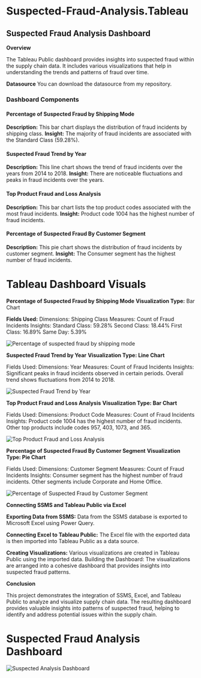 # Suspected-Fraud-Analysis.Tableau

## **Suspected Fraud Analysis Dashboard**

**Overview**

The Tableau Public dashboard provides insights into suspected fraud within the supply chain data. It includes various visualizations that help in understanding the trends and patterns of fraud over time. 

**Datasource**
You can download the datasource from my repository.

### Dashboard Components

#### Percentage of Suspected Fraud by Shipping Mode
**Description:** This bar chart displays the distribution of fraud incidents by shipping class.
**Insight:** The majority of fraud incidents are associated with the Standard Class (59.28%).


#### Suspected Fraud Trend by Year
**Description:** This line chart shows the trend of fraud incidents over the years from 2014 to 2018.
**Insight:** There are noticeable fluctuations and peaks in fraud incidents over the years.

#### Top Product Fraud and Loss Analysis
**Description:** This bar chart lists the top product codes associated with the most fraud incidents.
**Insight:** Product code 1004 has the highest number of fraud incidents.

#### Percentage of Suspected Fraud By Customer Segment
**Description:** This pie chart shows the distribution of fraud incidents by customer segment.
**Insight:** The Consumer segment has the highest number of fraud incidents.



# **Tableau Dashboard Visuals**

**Percentage of Suspected Fraud by Shipping Mode**
**Visualization Type:** Bar Chart

**Fields Used:**
Dimensions: Shipping Class
Measures: Count of Fraud Incidents
Insights:
Standard Class: 59.28%
Second Class: 18.44%
First Class: 16.89%
Same Day: 5.39%

![Percentage of suspected fraud by shipping mode](https://github.com/user-attachments/assets/7618f4e1-dbb3-4a06-8b7e-5e95d732e6aa)



**Suspected Fraud Trend by Year**
**Visualization Type: Line Chart**

Fields Used:
Dimensions: Year
Measures: Count of Fraud Incidents
Insights:
Significant peaks in fraud incidents observed in certain periods.
Overall trend shows fluctuations from 2014 to 2018.

![Suspected Fraud Trend by Year](https://github.com/user-attachments/assets/9fcb7f99-5b95-4e3b-a1ef-b87a18077ac4)




**Top Product Fraud and Loss Analysis**
**Visualization Type: Bar Chart**

Fields Used:
Dimensions: Product Code
Measures: Count of Fraud Incidents
Insights:
Product code 1004 has the highest number of fraud incidents.
Other top products include codes 957, 403, 1073, and 365.

![Top Product Fraud and Loss Analysis](https://github.com/user-attachments/assets/0326993f-574b-462c-849b-ba89dd8dc648)




**Percentage of Suspected Fraud By Customer Segment**
**Visualization Type: Pie Chart**

Fields Used:
Dimensions: Customer Segment
Measures: Count of Fraud Incidents
Insights:
Consumer segment has the highest number of fraud incidents.
Other segments include Corporate and Home Office.

![Percentage of Suspected Fraud by Customer Segment](https://github.com/user-attachments/assets/1bc2c722-732b-455c-a1ac-db4438ee136f)



**Connecting SSMS and Tableau Public via Excel**

**Exporting Data from SSMS:**
Data from the SSMS database is exported to Microsoft Excel using Power Query.

**Connecting Excel to Tableau Public:**
The Excel file with the exported data is then imported into Tableau Public as a data source.

**Creating Visualizations:**
Various visualizations are created in Tableau Public using the imported data.
Building the Dashboard:
The visualizations are arranged into a cohesive dashboard that provides insights into suspected fraud patterns.

**Conclusion**

This project demonstrates the integration of SSMS, Excel, and Tableau Public to analyze and visualize supply chain data. The resulting dashboard provides valuable insights into patterns of suspected fraud, helping to identify and address potential issues within the supply chain.

# **Suspected Fraud Analysis Dashboard**

![Suspected Analysis Dashboard](https://github.com/user-attachments/assets/ebf44127-e359-4698-a47a-1e21d1c89f57)
